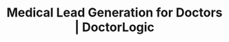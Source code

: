 ---
layout: components
title: Medical Lead Generation for Doctors | DoctorLogic
description: "Managing website leads is vital to converting patients. Find out how our dashboards make it easier to manage and see ROI at DoctorLogic.com."
meta_image: "/img/meta/lead-generator.jpg"
nofollow: false
gsap: true
custom_js: lead-generator
page_class:
 - class: lead-generator
product: "lead generator"
permalink: "/healthcare-lead-generator"
product_nav:
- product_prev: "medical-seo-search-amplifier"
  product_next: "medical-website-success-insights"
next_page: "medical-website-success-insights"
page_sections:
- component: hero-1
  component_css: hero
  class: hero-sample
  tagline: 
  - headline: "Lead Generator"
    icon:
    - img: "/img/product-icons/lead-generator.svg"
      alt: "DoctorLogic Lead Generator"
  headline: "Convert More Website Leads Into Patients"
  text: "Every website lead is a chance to see a new patient, book a new consultation, or connect with your existing patients. With Lead Generator, you can manage every conversation that comes from your website."
  btn:
  img: "/img/products/lead-generator/hero-img.svg"
  alt: "DoctorLogic Lead Generator"
- component: image-group
  component_css: image-group
  class: lead-generator__image-group--1
  headline: "We Make It Easy To Follow Up"
  text: "Track all your phone calls, form submissions, and chats. Have a clear picture of your website leads in one place and receive alerts as they come in."
  items:
  - class: image-group__image--1
    svg: true
    src: opportunities-mock
    alt-text: "Opportunities Dashboard"
  - class: image-group__image--2
    headline: Email Leads
    text: View form submissions so your team can follow up.
  - class: image-group__image--3
    headline: Phone Leads
    text: See who called, when they called, and have the ability to listen to conversations.
  - class: image-group__image--4
    headline: Chat Leads
    text: Review every managed chat transaction and decide which ones are qualified.  
- component: callout-headline
  component_css: callout-headline
  class: callout-headline__leads
  headline: "<span>74%</span> of companies say converting leads into customers is their top priority."
  source: "HubSpot"
- component: feature-1
  headline: "Secure Call Monitoring"
  class: lead-generator__feature--1
  text: "Knowing why customers and patient leads are calling is one thing, but finding out exactly what’s occurring on each call is even more powerful. Securely listen to tracked phone call leads to improve phone handling processes, schedule more appointments, enhance the patient experience, and optimize marketing spend."
  img: "/img/products/lead-generator/secure-call.jpg"
  alt: "Secure Call Monitoring"
  img_alignment: "Right"
- component: feature-1
  component_css: feature
  class: lead-generator__feature--2
  headline: "Identify Marketing Success"
  text: "Receive clarity on which marketing sources are driving true opportunities to your practice and also which pages of your medical website are converting visitors into patients. Our dashboard makes it easy for you to export all data into a CSV and upload it to your practice management system or EMR."
  img: "/img/products/lead-generator/optimized-marketing.jpg"
  alt: "Identify Marketing Success"
  img_alignment: "Left"
- component: callout
  component_css: callout
  class: content-multiplier__callout
  background: false
  headline: "One Place For All Your Website Conversions"
  text: "View, organize, and filter all incoming inquiries - phone calls, web form submissions, chats, and more."
  btn:
  - btn-label: "Get a Demo"
    btn-link: "https://growth.doctorlogic.com/get-a-demo"
    btn-target: _blank
---